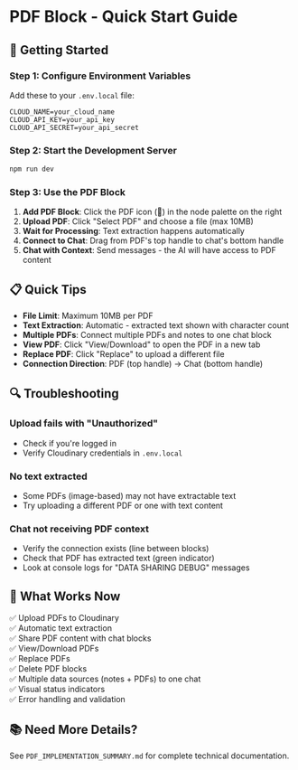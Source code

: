 # PDF Block - Quick Start Guide

## 🚀 Getting Started

### Step 1: Configure Environment Variables

Add these to your `.env.local` file:

```env
CLOUD_NAME=your_cloud_name
CLOUD_API_KEY=your_api_key
CLOUD_API_SECRET=your_api_secret
```

### Step 2: Start the Development Server

```bash
npm run dev
```

### Step 3: Use the PDF Block

1. **Add PDF Block**: Click the PDF icon (📄) in the node palette on the right
2. **Upload PDF**: Click "Select PDF" and choose a file (max 10MB)
3. **Wait for Processing**: Text extraction happens automatically
4. **Connect to Chat**: Drag from PDF's top handle to chat's bottom handle
5. **Chat with Context**: Send messages - the AI will have access to PDF content

## 📋 Quick Tips

- **File Limit**: Maximum 10MB per PDF
- **Text Extraction**: Automatic - extracted text shown with character count
- **Multiple PDFs**: Connect multiple PDFs and notes to one chat block
- **View PDF**: Click "View/Download" to open the PDF in a new tab
- **Replace PDF**: Click "Replace" to upload a different file
- **Connection Direction**: PDF (top handle) → Chat (bottom handle)

## 🔍 Troubleshooting

### Upload fails with "Unauthorized"
- Check if you're logged in
- Verify Cloudinary credentials in `.env.local`

### No text extracted
- Some PDFs (image-based) may not have extractable text
- Try uploading a different PDF or one with text content

### Chat not receiving PDF context
- Verify the connection exists (line between blocks)
- Check that PDF has extracted text (green indicator)
- Look at console logs for "DATA SHARING DEBUG" messages

## 🎯 What Works Now

✅ Upload PDFs to Cloudinary  
✅ Automatic text extraction  
✅ Share PDF content with chat blocks  
✅ View/Download PDFs  
✅ Replace PDFs  
✅ Delete PDF blocks  
✅ Multiple data sources (notes + PDFs) to one chat  
✅ Visual status indicators  
✅ Error handling and validation  

## 📚 Need More Details?

See `PDF_IMPLEMENTATION_SUMMARY.md` for complete technical documentation.

